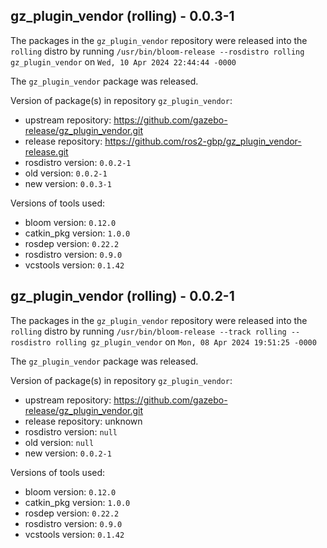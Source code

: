 ## gz_plugin_vendor (rolling) - 0.0.3-1

The packages in the `gz_plugin_vendor` repository were released into the `rolling` distro by running `/usr/bin/bloom-release --rosdistro rolling gz_plugin_vendor` on `Wed, 10 Apr 2024 22:44:44 -0000`

The `gz_plugin_vendor` package was released.

Version of package(s) in repository `gz_plugin_vendor`:

- upstream repository: https://github.com/gazebo-release/gz_plugin_vendor.git
- release repository: https://github.com/ros2-gbp/gz_plugin_vendor-release.git
- rosdistro version: `0.0.2-1`
- old version: `0.0.2-1`
- new version: `0.0.3-1`

Versions of tools used:

- bloom version: `0.12.0`
- catkin_pkg version: `1.0.0`
- rosdep version: `0.22.2`
- rosdistro version: `0.9.0`
- vcstools version: `0.1.42`


## gz_plugin_vendor (rolling) - 0.0.2-1

The packages in the `gz_plugin_vendor` repository were released into the `rolling` distro by running `/usr/bin/bloom-release --track rolling --rosdistro rolling gz_plugin_vendor` on `Mon, 08 Apr 2024 19:51:25 -0000`

The `gz_plugin_vendor` package was released.

Version of package(s) in repository `gz_plugin_vendor`:

- upstream repository: https://github.com/gazebo-release/gz_plugin_vendor.git
- release repository: unknown
- rosdistro version: `null`
- old version: `null`
- new version: `0.0.2-1`

Versions of tools used:

- bloom version: `0.12.0`
- catkin_pkg version: `1.0.0`
- rosdep version: `0.22.2`
- rosdistro version: `0.9.0`
- vcstools version: `0.1.42`


